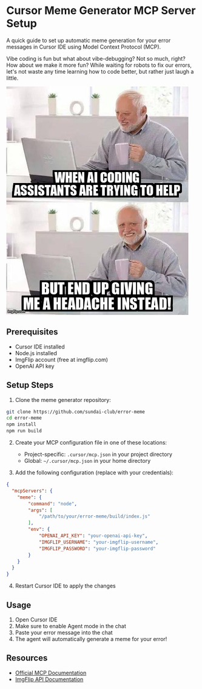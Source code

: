 # Cursor Meme Generator MCP Server Setup

A quick guide to set up automatic meme generation for your error messages in Cursor IDE using Model Context Protocol (MCP).


Vibe coding is fun but what about vibe-debugging? Not so much, right?
How about we make it more fun?
While waiting for robots to fix our errors, let's not waste any time learning how to code better, but rather just laugh a little.

![Debug memes in action](https://github.com/sundai-club/error-meme/blob/master/meme-1742837907213.png?raw=true)


## Prerequisites

- Cursor IDE installed
- Node.js installed
- ImgFlip account (free at imgflip.com)
- OpenAI API key

## Setup Steps

1. Clone the meme generator repository:
```bash
git clone https://github.com/sundai-club/error-meme
cd error-meme
npm install
npm run build
```

2. Create your MCP configuration file in one of these locations:
   - Project-specific: `.cursor/mcp.json` in your project directory
   - Global: `~/.cursor/mcp.json` in your home directory

3. Add the following configuration (replace with your credentials):
```json
{
  "mcpServers": {    
    "meme": {
        "command": "node",
        "args": [
            "/path/to/your/error-meme/build/index.js"
        ],
        "env": {
            "OPENAI_API_KEY": "your-openai-api-key",
            "IMGFLIP_USERNAME": "your-imgflip-username",
            "IMGFLIP_PASSWORD": "your-imgflip-password"
        }
    }
  }
}
```

4. Restart Cursor IDE to apply the changes

## Usage

1. Open Cursor IDE
2. Make sure to enable Agent mode in the chat
3. Paste your error message into the chat
4. The agent will automatically generate a meme for your error!

## Resources

- [Official MCP Documentation](https://docs.cursor.com/context/model-context-protocol)
- [ImgFlip API Documentation](https://imgflip.com/api)
